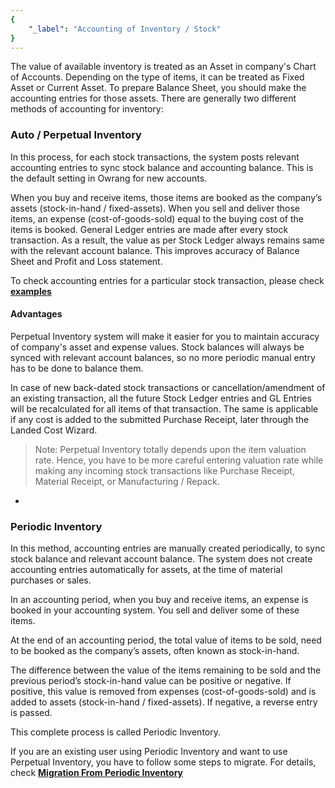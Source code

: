 ```yaml
---
{
	"_label": "Accounting of Inventory / Stock"
}
---
```


The value of available inventory is treated as an Asset in company's Chart of Accounts. Depending on the type of items, it can be treated as Fixed Asset or Current Asset. To prepare Balance Sheet, you should make the accounting entries for those assets. 
There are generally two different methods of accounting for inventory:


### **Auto / Perpetual Inventory**

In this process, for each stock transactions, the system posts relevant accounting entries to sync stock balance and accounting balance. This is the default setting in Owrang for new accounts.

When you buy and receive items, those items are booked as the company’s assets (stock-in-hand / fixed-assets). When you sell and deliver those items, an expense (cost-of-goods-sold) equal to the buying cost of the items is booked. General Ledger entries are made after every stock transaction.  As a result, the value as per Stock Ledger always remains same with the relevant account balance. This improves accuracy of Balance Sheet and Profit and Loss statement.

To check accounting entries for a particular stock transaction, please check [**examples**](docs.user.stock.perpetual_inventory.html)

#### **Advantages**

Perpetual Inventory system will make it easier for you to maintain accuracy of company's asset and expense values. Stock balances will always be synced with relevant account balances, so no more periodic manual entry has to be done to balance them.

In case of new back-dated stock transactions or cancellation/amendment of an existing transaction, all the future Stock Ledger entries and GL Entries will be recalculated for all items of that transaction.
The same is applicable if any cost is added to the submitted Purchase Receipt, later through the Landed Cost Wizard.

>Note: Perpetual Inventory totally depends upon the item valuation rate. Hence, you have to be more careful entering valuation rate while making any incoming stock transactions like Purchase Receipt, Material Receipt, or Manufacturing / Repack.

-

### **Periodic Inventory**

In this method, accounting entries are manually created periodically, to sync stock balance and relevant account balance. The system does not create accounting entries automatically for assets, at the time of material purchases or sales.

In an accounting period, when you buy and receive items, an expense is booked in your accounting system. You sell and deliver some of these items.

At the end of an accounting period, the total value of items to be sold, need to be booked as the company’s assets, often known as stock-in-hand. 

The difference between the value of the items remaining to be sold and the previous period’s stock-in-hand value can be positive or negative. If positive, this value is removed from expenses (cost-of-goods-sold) and is added to assets (stock-in-hand / fixed-assets). If negative, a reverse entry is passed. 

This complete process is called Periodic Inventory.

If you are an existing user using Periodic Inventory and want to use Perpetual Inventory, you have to follow some steps to migrate. For details, check [**Migration From Periodic Inventory**](docs.user.stock.periodic_to_perpetual.html)
